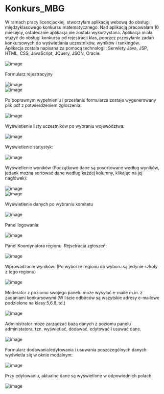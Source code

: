 # Konkurs_MBG

W ramach pracy licencjackiej, stworzyłam aplikację webową do obsługi międzyklasowego konkursu matematycznego. Nad aplikacją pracowałam 10 miesięcy, ostatecznie aplikacja nie została wykorzystana.
Aplikacja miała służyć do obsługi konkursu od rejestracji klas, poprzez przesyłanie zadań konkursowych do wyświetlania uczestników, wyników i rankingów.<br>
Aplikacja została napisana za pomocą technologii:
Serwlety Java, JSP, HTML, CSS, JavaScript, JQuery, JSON, Oracle.
<br><br>
![image](https://github.com/Agat01/Konkurs_MBG/assets/123018088/ae12a9ec-dde2-4bc0-b50c-a5610d94db73) <br><br>
Formularz rejestracyjny <br><br>
![image](https://github.com/Agat01/Konkurs_MBG/assets/123018088/4482dec4-3c60-473e-9e02-ca45b06cd113) <br>
![image](https://github.com/Agat01/Konkurs_MBG/assets/123018088/caf38cd9-ba40-4cd8-99ff-c1013fd48b5c) <br><br>
Po poprawnym wypełnieniu i przesłaniu formularza zostaje wygenerowany plik pdf z potwierdzeniem zgłoszenia: <br><br>
![image](https://github.com/Agat01/Konkurs_MBG/assets/123018088/1499accb-3940-4437-8c22-cda3fdcac482) <br><br>
Wyświetlenie listy uczestników po wybraniu województwa: <br><br>
![image](https://github.com/Agat01/Konkurs_MBG/assets/123018088/cba9c52a-eaae-444a-9ef7-3f9fd2a61d6a) <br><br>
Wyświetlenie statystyk: <br><br>
![image](https://github.com/Agat01/Konkurs_MBG/assets/123018088/f984e3a4-1a4b-4983-94cd-544de2c81fdc) <br><br>
Wyświetlenie wyników (Początkowo dane są posortowane według wyników, jedank można sortować dane według każdej kolumny, klikając na jej nagłówek): <br><br>
![image](https://github.com/Agat01/Konkurs_MBG/assets/123018088/37d4dc56-d094-4256-b009-3a9aceed6031) <br>
![image](https://github.com/Agat01/Konkurs_MBG/assets/123018088/57719274-4297-4ecc-9b6a-b205ea9e77d2) <br><br>
Wyświetlenie danych po wybraniu komitetu <br><br>
![image](https://github.com/Agat01/Konkurs_MBG/assets/123018088/0e792a44-6745-4310-9b02-f6271c5f12e7) <br><br>
Panel logowania: <br><br>
![image](https://github.com/Agat01/Konkurs_MBG/assets/123018088/7a6fac15-529d-45c5-aa87-0904b14cf9cb) <br><br>
Panel Koordynatora regionu. Rejsetracja zgłoszeń: <br><br>
![image](https://github.com/Agat01/Konkurs_MBG/assets/123018088/7d70789e-ebd2-4dee-9734-fb71161d3820) <br><br>
Wprowadzanie wyników: (Po wyborze regionu do wyboru są jedynie szkoły z tego regionu) <br><br>
![image](https://github.com/Agat01/Konkurs_MBG/assets/123018088/f93c5c27-2128-4f89-aeeb-1152a0245ecd) <br><br>
Moderator z poziomu swojego panelu może wysyłać e-maile m.in. z zadaniami konkursowymi (W liście odbirców są wszytskie adresy e-mailowe podzielone na klasy:5,6,8,itd.) <br><br>
![image](https://github.com/Agat01/Konkurs_MBG/assets/123018088/83e4c674-ddea-4091-9f5f-9be715e233ee) <br><br>
Administrator może zarządzać bazą danych z poziomu panelu administatora, tzn. wyświetlać, dodawać, edytować i usuwać dane. <br><br>
![image](https://github.com/Agat01/Konkurs_MBG/assets/123018088/918c173b-2a50-46f1-ab87-4837f1cf4361) <br><br>
Formularz dodawania/edytowania i usuwania poszczególnych danych wyświetla się w oknie modalnym: <br><br>
![image](https://github.com/Agat01/Konkurs_MBG/assets/123018088/333da930-90db-403b-b7e4-28beeda000ed) <br><br>
Przy edytowaniu, aktualne dane są wyświetlone w odpowiednich polach: <br><br>
![image](https://github.com/Agat01/Konkurs_MBG/assets/123018088/36ca6d6b-7ab2-4600-919a-e22be32dbe89) <br>
